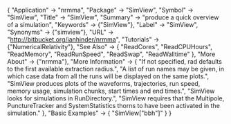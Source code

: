 {
 "Application" -> "nrmma",
 "Package" -> "SimView",
 "Symbol" -> "SimView",
 "Title" -> "SimView",
 "Summary" -> "produce a quick overview of a simulation",
 "Keywords" -> {"SimView"},
 "Label" -> "SimView",
 "Synonyms" -> {"simview"},
 "URL" -> "http://bitbucket.org/ianhinder/nrmma",
 "Tutorials" -> {"NumericalRelativity"},
 "See Also" -> {
   "ReadCores",
   "ReadCPUHours",
   "ReadMemory",
   "ReadRunSpeed",
   "ReadSwap",
   "ReadWalltime"
   },
  "More About" -> {"nrmma"},
  "More Information" -> {
    "If not specified, rad defaults to the first available extraction radius.",
    "A list of run names may be given, in which case data from all the runs will be displayed on the same plots.",
    "SimView produces plots of the waveforms, trajectories, run speed, memory usage, simulation chunks, start times and end times.",
    "SimView looks for simulations in RunDirectory.",
    "SimView requires that the Multipole, PunctureTracker and SystemStatistics thorns to have been activated in the simulation."
    },
  "Basic Examples" -> {
    "SimView[\"bbh\"]"
  }
}
